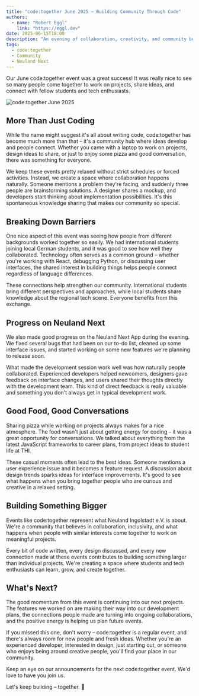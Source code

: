 ```yaml
---
title: "code:together June 2025 – Building Community Through Code"
authors: 
  - name: "Robert Eggl"
    link: "https://eggl.dev"
date: 2025-06-15T18:00
description: "An evening of collaboration, creativity, and community building at our monthly code:together event in June 2025."
tags:
  - code:together
  - Community
  - Neuland Next
---
```


Our June code:together event was a great success! It was really nice to see so many people come together to work on projects, share ideas, and connect with fellow students and tech enthusiasts.

![code:together June 2025](/assets/blog/codetogether.webp)

## More Than Just Coding

While the name might suggest it's all about writing code, code:together has become much more than that – it's a community hub where ideas develop and people connect. Whether you came with a laptop to work on projects, design ideas to share, or just to enjoy some pizza and good conversation, there was something for everyone.

We keep these events pretty relaxed without strict schedules or forced activities. Instead, we create a space where collaboration happens naturally. Someone mentions a problem they're facing, and suddenly three people are brainstorming solutions. A designer shares a mockup, and developers start thinking about implementation possibilities. It's this spontaneous knowledge sharing that makes our community so special.

## Breaking Down Barriers

One nice aspect of this event was seeing how people from different backgrounds worked together so easily. We had international students joining local German students, and it was good to see how well they collaborated. Technology often serves as a common ground – whether you're working with React, debugging Python, or discussing user interfaces, the shared interest in building things helps people connect regardless of language differences.

These connections help strengthen our community. International students bring different perspectives and approaches, while local students share knowledge about the regional tech scene. Everyone benefits from this exchange.

## Progress on Neuland Next

We also made good progress on the Neuland Next App during the evening. We fixed several bugs that had been on our to-do list, cleaned up some interface issues, and started working on some new features we're planning to release soon.

What made the development session work well was how naturally people collaborated. Experienced developers helped newcomers, designers gave feedback on interface changes, and users shared their thoughts directly with the development team. This kind of direct feedback is really valuable and something you don't always get in typical development work.

## Good Food, Good Conversations

Sharing pizza while working on projects always makes for a nice atmosphere. The food wasn't just about getting energy for coding – it was a great opportunity for conversations. We talked about everything from the latest JavaScript frameworks to career plans, from project ideas to student life at THI.

These casual moments often lead to the best ideas. Someone mentions a user experience issue and it becomes a feature request. A discussion about design trends sparks ideas for interface improvements. It's good to see what happens when you bring together people who are curious and creative in a relaxed setting.

## Building Something Bigger

Events like code:together represent what Neuland Ingolstadt e.V. is about. We're a community that believes in collaboration, inclusivity, and what happens when people with similar interests come together to work on meaningful projects.

Every bit of code written, every design discussed, and every new connection made at these events contributes to building something larger than individual projects. We're creating a space where students and tech enthusiasts can learn, grow, and create together.

## What's Next?

The good momentum from this event is continuing into our next projects. The features we worked on are making their way into our development plans, the connections people made are turning into ongoing collaborations, and the positive energy is helping us plan future events.

If you missed this one, don't worry – code:together is a regular event, and there's always room for new people and fresh ideas. Whether you're an experienced developer, interested in design, just starting out, or someone who enjoys being around creative people, you'll find your place in our community.

Keep an eye on our announcements for the next code:together event. We'd love to have you join us.

Let's keep building – together. 💪